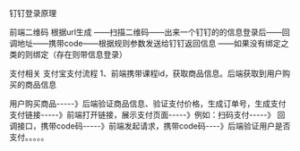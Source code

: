 钉钉登录原理

前端二维码  根据url生成 ——扫描二维码——出来一个钉钉的的信息登录后——回调地址——携带code——根据规则参数发送给钉钉返回信息
——如果没有绑定之类的则绑定（存在则带信息登录）


支付相关
支付宝支付流程
1、前端携带课程id，获取商品信息。后端获取到用户购买的商品信息


用户购买商品-----》后端验证商品信息、验证支付价格，生成订单号，生成支付支付链接-----》前端打开链接，展示支付页面-----》例如：扫码支付-----》
回调接口，携带code码-----》前端发起请求，携带code码----》后端验证用户是否支付。。。。。